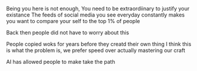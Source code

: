 Being you here is not enough,
You need to be extraordiinary to justify your existance
The feeds of social media you see everyday constantly makes you want to compare your self to the top 1% of people


Back then people did not have to worry about this 

People copied woks for years before they creatd their own thing
I think this is what the problem is, we prefer speed over actually mastering our craft

AI has allowed people to make take the path 